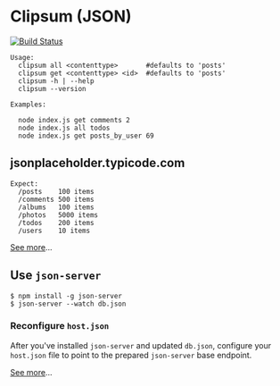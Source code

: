 # Clipsum (JSON)

[![Build Status][travisimg]][travis]

    Usage:
      clipsum all <contenttype>       #defaults to 'posts'
      clipsum get <contenttype> <id>  #defaults to 'posts'
      clipsum -h | --help
      clipsum --version

    Examples:

      node index.js get comments 2
      node index.js all todos
      node index.js get posts_by_user 69

## jsonplaceholder.typicode.com

    Expect:
      /posts    100 items
      /comments 500 items
      /albums   100 items
      /photos   5000 items
      /todos    200 items
      /users    10 items

[See more][jsonplaceholder]...

## Use `json-server`

    $ npm install -g json-server
    $ json-server --watch db.json

### Reconfigure `host.json`

After you've installed `json-server` and updated `db.json`, configure your 
`host.json` file to point to the prepared `json-server` base endpoint.

[See more][jsonserver]...

[travisimg]: https://api.travis-ci.org/nerdfiles/clipsum.svg
[travis]: https://travis-ci.org/nerdfiles/clipsum
[jsonplaceholder]: http://jsonplaceholder.typicode.com/
[jsonserver]: https://github.com/typicode/json-server
